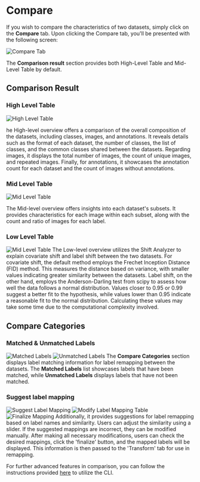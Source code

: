 # Compare

If you wish to compare the characteristics of two datasets, simply click on the **Compare** tab. Upon clicking the Compare tab, you'll be presented with the following screen:

![Compare Tab](../../../../images/gui/multiple/compare_tab.png)

The **Comparison result** section provides both High-Level Table and Mid-Level Table by default.

## Comparison Result
### High Level Table
![High Level Table](../../../../images/gui/multiple/compare_high_level_table.png)

he High-level overview offers a comparison of the overall composition of the datasets, including classes, images, and annotations. It reveals details such as the format of each dataset, the number of classes, the list of classes, and the common classes shared between the datasets. Regarding images, it displays the total number of images, the count of unique images, and repeated images. Finally, for annotations, it showcases the annotation count for each dataset and the count of images without annotations.

### Mid Level Table
![Mid Level Table](../../../../images/gui/multiple/compare_mid_level_table.png)

The Mid-level overview offers insights into each dataset's subsets. It provides characteristics for each image within each subset, along with the count and ratio of images for each label.

### Low Level Table
![Mid Level Table](../../../../images/gui/multiple/compare_low_level_table.png)
The Low-level overview utilizes the Shift Analyzer to explain covariate shift and label shift between the two datasets. For covariate shift, the default method employs the Frechet Inception Distance (FID) method. This measures the distance based on variance, with smaller values indicating greater similarity between the datasets. Label shift, on the other hand, employs the Anderson-Darling test from scipy to assess how well the data follows a normal distribution. Values closer to 0.95 or 0.99 suggest a better fit to the hypothesis, while values lower than 0.95 indicate a reasonable fit to the normal distribution. Calculating these values may take some time due to the computational complexity involved.

## Compare Categories
### Matched & Unmatched Labels
![Matched Labels](../../../../images/gui/multiple/compare_matched_labels.png)
![Unmatched Labels](../../../../images/gui/multiple/compare_unmatched_labels.png)
The **Compare Categories** section displays label matching information for label remapping between the datasets. The **Matched Labels** list showcases labels that have been matched, while **Unmatched Labels** displays labels that have not been matched.

### Suggest label mapping
![Suggest Label Mapping](../../../../images/gui/multiple/compare_suggest_label_mapping.png)
![Modify Label Mapping Table](../../../../images/gui/multiple/compare_modify_table.png)
![Finalize Mapping](../../../../images/gui/multiple/compare_finalize_mapping.png)
Additionally, it provides suggestions for label remapping based on label names and similarity. Users can adjust the similarity using a slider. If the suggested mappings are incorrect, they can be modified manually. After making all necessary modifications, users can check the desired mappings, click the 'finalize' button, and the mapped labels will be displayed. This information is then passed to the 'Transform' tab for use in remapping.

For further advanced features in comparison, you can follow the instructions provided [here](../../command-reference/context_free/compare.md) to utilize the CLI.
